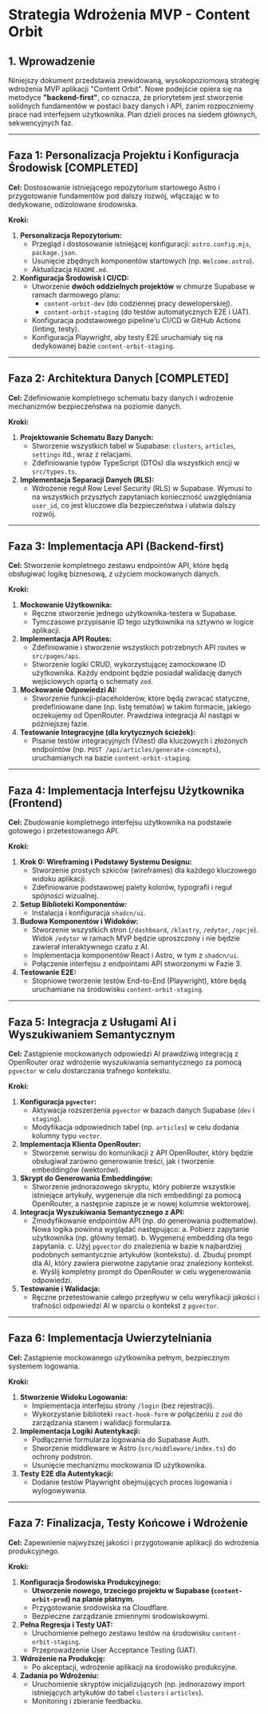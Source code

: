 # Strategia Wdrożenia MVP - Content Orbit

## 1. Wprowadzenie

Niniejszy dokument przedstawia zrewidowaną, wysokopoziomową strategię wdrożenia MVP aplikacji "Content Orbit". Nowe podejście opiera się na metodyce **"backend-first"**, co oznacza, że priorytetem jest stworzenie solidnych fundamentów w postaci bazy danych i API, zanim rozpoczniemy prace nad interfejsem użytkownika. Plan dzieli proces na siedem głównych, sekwencyjnych faz.

---

## Faza 1: Personalizacja Projektu i Konfiguracja Środowisk [COMPLETED]

**Cel:** Dostosowanie istniejącego repozytorium startowego Astro i przygotowanie fundamentów pod dalszy rozwój, włączając w to dedykowane, odizolowane środowiska.

**Kroki:**

1.  **Personalizacja Repozytorium:**
    - Przegląd i dostosowanie istniejącej konfiguracji: `astro.config.mjs`, `package.json`.
    - Usunięcie zbędnych komponentów startowych (np. `Welcome.astro`).
    - Aktualizacja `README.md`.
2.  **Konfiguracja Środowisk i CI/CD:**
    - Utworzenie **dwóch oddzielnych projektów** w chmurze Supabase w ramach darmowego planu:
      - `content-orbit-dev` (do codziennej pracy deweloperskiej).
      - `content-orbit-staging` (do testów automatycznych E2E i UAT).
    - Konfiguracja podstawowego pipeline'u CI/CD w GitHub Actions (linting, testy).
    - Konfiguracja Playwright, aby testy E2E uruchamiały się na dedykowanej bazie `content-orbit-staging`.

---

## Faza 2: Architektura Danych [COMPLETED]

**Cel:** Zdefiniowanie kompletnego schematu bazy danych i wdrożenie mechanizmów bezpieczeństwa na poziomie danych.

**Kroki:**

1.  **Projektowanie Schematu Bazy Danych:**
    - Stworzenie wszystkich tabel w Supabase: `clusters`, `articles`, `settings` itd., wraz z relacjami.
    - Zdefiniowanie typów TypeScript (DTOs) dla wszystkich encji w `src/types.ts`.
2.  **Implementacja Separacji Danych (RLS):**
    - Wdrożenie reguł Row Level Security (RLS) w Supabase. Wymusi to na wszystkich przyszłych zapytaniach konieczność uwzględniania `user_id`, co jest kluczowe dla bezpieczeństwa i ułatwia dalszy rozwój.

---

## Faza 3: Implementacja API (Backend-first)

**Cel:** Stworzenie kompletnego zestawu endpointów API, które będą obsługiwać logikę biznesową, z użyciem mockowanych danych.

**Kroki:**

1.  **Mockowanie Użytkownika:**
    - Ręczne stworzenie jednego użytkownika-testera w Supabase.
    - Tymczasowe przypisanie ID tego użytkownika na sztywno w logice aplikacji.
2.  **Implementacja API Routes:**
    - Zdefiniowanie i stworzenie wszystkich potrzebnych API routes w `src/pages/api`.
    - Stworzenie logiki CRUD, wykorzystującej zamockowane ID użytkownika. Każdy endpoint będzie posiadał walidację danych wejściowych opartą o schematy `zod`.
3.  **Mockowanie Odpowiedzi AI:**
    - Stworzenie funkcji-placeholderów, które będą zwracać statyczne, predefiniowane dane (np. listę tematów) w takim formacie, jakiego oczekujemy od OpenRouter. Prawdziwa integracja AI nastąpi w późniejszej fazie.
4.  **Testowanie Integracyjne (dla krytycznych ścieżek):**
    - Pisanie testów integracyjnych (Vitest) dla kluczowych i złożonych endpointów (np. `POST /api/articles/generate-concepts`), uruchamianych na bazie `content-orbit-staging`.

---

## Faza 4: Implementacja Interfejsu Użytkownika (Frontend)

**Cel:** Zbudowanie kompletnego interfejsu użytkownika na podstawie gotowego i przetestowanego API.

**Kroki:**

1.  **Krok 0: Wireframing i Podstawy Systemu Designu:**
    - Stworzenie prostych szkiców (wireframes) dla każdego kluczowego widoku aplikacji.
    - Zdefiniowanie podstawowej palety kolorów, typografii i reguł spójności wizualnej.
2.  **Setup Biblioteki Komponentów:**
    - Instalacja i konfiguracja `shadcn/ui`.
3.  **Budowa Komponentów i Widoków:**
    - Stworzenie wszystkich stron (`/dashboard`, `/klastry`, `/edytor`, `/opcje`). Widok `/edytor` w ramach MVP będzie uproszczony i nie będzie zawierał interaktywnego czatu z AI.
    - Implementacja komponentów React i Astro, w tym z `shadcn/ui`.
    - Połączenie interfejsu z endpointami API stworzonymi w Fazie 3.
4.  **Testowanie E2E:**
    - Stopniowe tworzenie testów End-to-End (Playwright), które będą uruchamiane na środowisku `content-orbit-staging`.

---

## Faza 5: Integracja z Usługami AI i Wyszukiwaniem Semantycznym

**Cel:** Zastąpienie mockowanych odpowiedzi AI prawdziwą integracją z OpenRouter oraz wdrożenie wyszukiwania semantycznego za pomocą `pgvector` w celu dostarczania trafnego kontekstu.

**Kroki:**

1.  **Konfiguracja `pgvector`:**
    - Aktywacja rozszerzenia `pgvector` w bazach danych Supabase (`dev` i `staging`).
    - Modyfikacja odpowiednich tabel (np. `articles`) w celu dodania kolumny typu `vector`.
2.  **Implementacja Klienta OpenRouter:**
    - Stworzenie serwisu do komunikacji z API OpenRouter, który będzie obsługiwał zarówno generowanie treści, jak i tworzenie embeddingów (wektorów).
3.  **Skrypt do Generowania Embeddingów:**
    - Stworzenie jednorazowego skryptu, który pobierze wszystkie istniejące artykuły, wygeneruje dla nich embeddingi za pomocą OpenRouter, a następnie zapisze je w nowej kolumnie wektorowej.
4.  **Integracja Wyszukiwania Semantycznego z API:**
    - Zmodyfikowanie endpointów API (np. do generowania podtematów). Nowa logika powinna wyglądać następująco:
      a. Pobierz zapytanie użytkownika (np. główny temat).
      b. Wygeneruj embedding dla tego zapytania.
      c. Użyj `pgvector` do znalezienia w bazie `N` najbardziej podobnych semantycznie artykułów (kontekstu).
      d. Zbuduj prompt dla AI, który zawiera pierwotne zapytanie oraz znaleziony kontekst.
      e. Wyślij kompletny prompt do OpenRouter w celu wygenerowania odpowiedzi.
5.  **Testowanie i Walidacja:**
    - Ręczne przetestowanie całego przepływu w celu weryfikacji jakości i trafności odpowiedzi AI w oparciu o kontekst z `pgvector`.

---

## Faza 6: Implementacja Uwierzytelniania

**Cel:** Zastąpienie mockowanego użytkownika pełnym, bezpiecznym systemem logowania.

**Kroki:**

1.  **Stworzenie Widoku Logowania:**
    - Implementacja interfejsu strony `/login` (bez rejestracji).
    - Wykorzystanie biblioteki `react-hook-form` w połączeniu z `zod` do zarządzania stanem i walidacji formularza.
2.  **Implementacja Logiki Autentykacji:**
    - Podłączenie formularza logowania do Supabase Auth.
    - Stworzenie middleware w Astro (`src/middleware/index.ts`) do ochrony podstron.
    - Usunięcie mechanizmu mockowania ID użytkownika.
3.  **Testy E2E dla Autentykacji:**
    - Dodanie testów Playwright obejmujących proces logowania i wylogowywania.

---

## Faza 7: Finalizacja, Testy Końcowe i Wdrożenie

**Cel:** Zapewnienie najwyższej jakości i przygotowanie aplikacji do wdrożenia produkcyjnego.

**Kroki:**

1.  **Konfiguracja Środowiska Produkcyjnego:**
    - **Utworzenie nowego, trzeciego projektu w Supabase (`content-orbit-prod`) na planie płatnym.**
    - Przygotowanie środowiska na Cloudflare.
    - Bezpieczne zarządzanie zmiennymi środowiskowymi.
2.  **Pełna Regresja i Testy UAT:**
    - Uruchomienie pełnego zestawu testów na środowisku `content-orbit-staging`.
    - Przeprowadzenie User Acceptance Testing (UAT).
3.  **Wdrożenie na Produkcję:**
    - Po akceptacji, wdrożenie aplikacji na środowisko produkcyjne.
4.  **Zadania po Wdrożeniu:**
    - Uruchomienie skryptów inicjalizujących (np. jednorazowy import istniejących artykułów do tabel `clusters` i `articles`).
    - Monitoring i zbieranie feedbacku.
